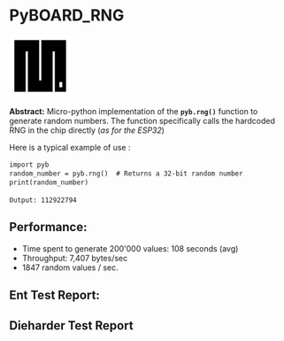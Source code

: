 # PyBOARD_RNG

![pic](https://github.com/MicroControleurMonde/PyBOARD_RNG/blob/main/Reports/MicroPython.jpg)

**Abstract:** Micro-python implementation of the **`pyb.rng()`** function to generate random numbers. The function specifically calls the hardcoded RNG in the chip directly (*as for the ESP32*)

Here is a typical example of use :

    import pyb
    random_number = pyb.rng()  # Returns a 32-bit random number
    print(random_number)
    
    Output: 112922794

## Performance:

- Time spent to generate 200'000 values: 108 seconds (avg)
- Throughput: 7,407 bytes/sec
- 1847 random values / sec.

## Ent Test Report:

## Dieharder Test Report

